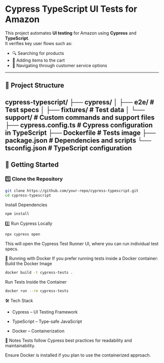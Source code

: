 # Cypress TypeScript UI Tests for Amazon

This project automates **UI testing** for Amazon using **Cypress** and **TypeScript**.  
It verifies key user flows such as:

- 🔍 Searching for products
- 🛒 Adding items to the cart
- 🧭 Navigating through customer service options

---

## 📁 Project Structure
cypress-typescript/
├── cypress/
│ ├── e2e/ # Test specs
│ ├── fixtures/ # Test data
│ └── support/ # Custom commands and support files
├── cypress.config.ts # Cypress configuration in TypeScript
├── Dockerfile # Tests image
├── package.json # Dependencies and scripts
└── tsconfig.json # TypeScript configuration
---

## 🚀 Getting Started

### 1️⃣ Clone the Repository
```bash
git clone https://github.com/your-repo/cypress-typescript.git
cd cypress-typescript
```

 Install Dependencies
```bash
npm install
```

3️⃣ Run Cypress Locally
```bash
npx cypress open
```
This will open the Cypress Test Runner UI, where you can run individual test specs.

🐳 Running with Docker
If you prefer running tests inside a Docker container:
Build the Docker Image
```bash
docker build -t cypress-tests .
```

Run Tests Inside the Container
```bash
docker run --rm cypress-tests
```
🛠 Tech Stack
* Cypress – UI Testing Framework

* TypeScript – Type-safe JavaScript

* Docker – Containerization

📌 Notes
Tests follow Cypress best practices for readability and maintainability.

Ensure Docker is installed if you plan to use the containerized approach.
